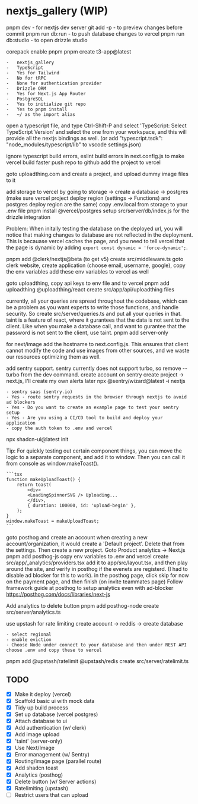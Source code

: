 # nextjs_gallery (WIP)

pnpm dev - for nextjs dev server
git add -p - to preview changes before commit
pnpm run db:run - to push database changes to vercel
pnpm run db:studio - to open drizzle studio

corepack enable pnpm
pnpm create t3-app@latest

    -   nextjs_gallery
    -   TypeScript
    -   Yes for Tailwind
    -   No for tRPC
    -   None for authentication provider
    -   Drizzle ORM
    -   Yes for Next.js App Router
    -   PostgreSQL
    -   Yes to initialize git repo
    -   Yes to pnpm install
    -   ~/ as the import alias

open a typescript file, and type Ctrl-Shift-P and select 'TypeScript: Select TypeScript Version' and select the one from your workspace, and this will provide all the nextjs bindings as well. (or add "typescript.tsdk": "node_modules/typescript/lib" to vscode settings.json)

ignore typescript build errors, eslint build errors in next.config.js to make vercel build faster
push repo to github
add the project to vercel

goto uploadthing.com and create a project, and upload dummy image files to it

add storage to vercel by going to storage -> create a database -> postgres
(make sure vercel project deploy region (settings -> Functions) and postgres deploy region are the same)
copy .env.local from storage to your .env file
pnpm install @vercel/postgres
setup src/server/db/index.js for the drizzle integration

Problem: When initally testing the database on the deployed url, you will notice that making changes to database are not reflected in the deployment. This is becauase vercel caches the page, and you need to tell vercel that the page is dynamic by adding `export const dynamic = 'force-dynamic';`.

pnpm add @clerk/nextjs@beta (to get v5)
create src/middleware.ts
goto clerk website, create application (choose email, username, google), copy the env variables
add these env variables to vercel as well

goto uploadthing, copy api keys to env file and to vercel
pnpm add uploadthing @uploadthing/react
create src/app/api/uploadthing files

currently, all your queries are spread throughout the codebase, which can be a problem as you want experts to write those functions, and handle security. So create src/server/queries.ts and put all your queries in that. taint is a feature of react, where it gurantees that the data is not sent to the client. Like when you make a database call, and want to gurantee that the password is not sent to the client, use taint.
pnpm add server-only

for next/image add the hostname to next.config.js. This ensures that client cannot modify the code and use images from other sources, and we waste our resources optimizing them as well.

add sentry support. sentry currently does not support turbo, so remove --turbo from the dev command.
create account on sentry
create project -> next.js, I'll create my own alerts later
npx @sentry/wizard@latest -i nextjs

    - sentry saas (sentry.io)
    - Yes - route sentry requests in the browser through nextjs to avoid ad blockers
    - Yes - Do you want to create an example page to test your sentry setup
    - Yes - Are you using a CI/CD tool to build and deploy your application
    - copy the auth token to .env and vercel

npx shadcn-ui@latest init

Tip: For quickly testing out certain component things, you can move the logic to a separate component, and add it to window. Then you can call it from console as window.makeToast().

    ```tsx
    function makeUploadToast() {
        return toast(
            <div>
            <LoadingSpinnerSVG /> Uploading...
            </div>,
            { duration: 100000, id: 'upload-begin' },
        );
    }
    window.makeToast = makeUploadToast;
    ```

goto posthog and create an account
when creating a new account/organization, it would create a 'Default project'. Delete that from the settings.
Then create a new project.
Goto Product analytics -> Next.js
pnpm add posthog-js
copy env variables to .env and vercel
create src/app/\_analytics/providers.tsx
add it to app/src/layout.tsx, and then play around the site, and verify in posthog if the evenets are registerd. (I had to disable ad blocker for this to work).
in the posthog page, click skip for now on the payment page, and then finish (on invite teammates page)
Follow framework guide at posthog to setup analytics even with ad-blocker https://posthog.com/docs/libraries/next-js

Add analytics to delete button
pnpm add posthog-node
create src/server/analytics.ts

use upstash for rate limiting
create account -> reddis -> create database

    - select regional
    - enable eviction
    - Choose Node under connect to your database and then under REST API choose .env and copy these to vercel

pnpm add @upstash/ratelimit @upstash/redis
create src/server/ratelimit.ts

## TODO

-   [x] Make it deploy (vercel)
-   [x] Scaffold basic ui with mock data
-   [x] Tidy up build process
-   [x] Set up database (vercel postgres)
-   [x] Attach database to ui
-   [x] Add authentication (w/ clerk)
-   [x] Add image upload
-   [x] 'taint' (server-only)
-   [x] Use Next/Image
-   [x] Error management (w/ Sentry)
-   [x] Routing/image page (parallel route)
-   [x] Add shadcn toast
-   [x] Analytics (posthog)
-   [x] Delete button (w/ Server actions)
-   [x] Ratelimiting (upstash)
-   [ ] Restrict users that can upload
